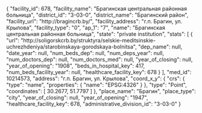 {
    "facility_id": 678,
    "facility_name": "Брагинская центральная районная больница",
    "district_id": "3-03-0",
    "district_name": "Брагинский район",
    "facility_url": "http:\/\/bragincrb.by\/",
    "facility_address": "г.п. Брагин, ул. Крылова",
    "facility_type": "0",
    "ap_1": "7",
    "name": "Брагинская центральная районная больница",
    "state": "private institution",
    "stats": [
        {
            "url": "http:\/\/soligorskcrb.by\/struktyra\/selskie-meditsinskie-uchrezhdeniya\/starobinskaya-gorodskaya-bolnitsa",
            "dep_name": null,
            "date_year": null,
            "num_beds_dep": null,
            "num_deps_year": null,
            "num_doctors_dep": null,
            "num_doctors_med": null,
            "year_of_closing": null,
            "year_of_opening": "1908",
            "beds_in_hospital_key": 417,
            "num_beds_facility_year": null,
            "healthcare_facility_key": 678
        }
    ],
    "med_id": 10214573,
    "address": "г.п. Брагин, ул. Крылова",
    "coord_x_y": {
        "crs": {
            "type": "name",
            "properties": {
                "name": "EPSG:4326"
            }
        },
        "type": "Point",
        "coordinates": [
            30.2677,
            51.7797
        ]
    },
    "place_name": "Брагин",
    "place_type": "city",
    "year_of_closing": null,
    "year_of_opening": "1947",
    "healthcare_facility_key": 678,
    "administrative_division_id": "3-03-0"
}